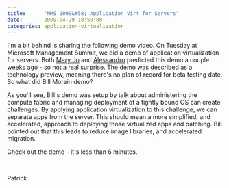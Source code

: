 ```yaml
---
title:      "MMS 2009&#58; Application Virt for Servers"
date:       2009-04-29 18:50:00
categories: application-virtualization
---
```

I'm a bit behind is sharing the following demo video. On Tuesday at Microsoft Management Summit, we did a demo of application virtualization for servers. Both [Mary Jo](http://blogs.zdnet.com/microsoft/?p=2506 "Mary Jo Foley blog post") and [Alessandro](http://www.virtualization.info/2009/04/microsoft-confirms-app-v-for-servers-in.html "Alessandro's blog post") predicted this demo a couple weeks ago - so not a real surprise. The demo was described as a technology preview, meaning there's no plan of record for beta testing date. So what did Bill Morein demo?

As you'll see, Bill's demo was setup by talk about administering the compute fabric and managing deployment of a tightly bound OS can create challenges. By applying application virtualization to this challenge, we can separate apps from the server. This should mean a more simplified, and accelerated, approach to deploying those virtualized apps and patching. Bill pointed out that this leads to reduce image libraries, and accelerated migration. 

Check out the demo - it's less than 6 minutes.

 

Patrick
